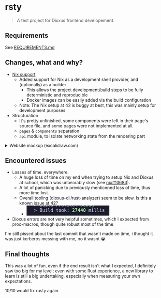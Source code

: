# rsty

> A test project for Dioxus frontend developement.

## Requirements

See [REQUIREMENTS.md](./REQUIREMENTS.md)

## Changes, what and why?

- [Nix support](./flake.nix)
  - Added support for Nix as a development shell provider, and (optionally) as a builder
    - This allows the project development/build steps to be fully deterministic and reproducible
    - Docker images can be easily added via the build configuration
  - Note: The Nix setup at 42 is buggy at best, this was mainly setup for development purposes
- Structuration
  - It's pretty unfinished, some components were left in their page's source file, and some pages were not implemented at all.
  - `pages` & `components` separation
  - `api` module, to isolate networking state from the rendering part


<details>
<summary>Website mockup (excalidraw.com)</summary>

![website mockup drawn on excalidraw](./.github/mockup.png)

</details>
  
## Encountered issues

- Losses of time. everywhere.
  - A huge loss of time on my end when trying to setup Nix and Dioxus at school, which was unbearably slow (see [nix#10683](https://github.com/NixOS/nix/issues/10683)).
  - A lot of panicking due to previously mentionned loss of time, thus more time lost.
  - Overall tooling (dioxus-cli/rust-analyzer) seem to be slow. Is this a known issue at 42? 
    - ![AAAAAAAAAAAAAAAAAAAAAAAAAAAAAAAAAAAAAAAAAAAAAAAAAAAAAAAAAAAAAAAAAAAA](./.github/case-and-point.png)
- Dioxus errors are not very helpful sometimes, which I expected from proc-macros, though quite robust most of the time.

I'm still pissed about the last commit that wasn't made on time, i thought it was just kerberos messing with me, no it wasnt :sob: 

## Final thoughts

This was a lot of fun, even if the end result isn't what I expected, I definitely saw too big for my level; even with some Rust experience, a new library to learn is still a big undertaking, especially when measuring your own expectations.

10/10 would fix rusty again. 
